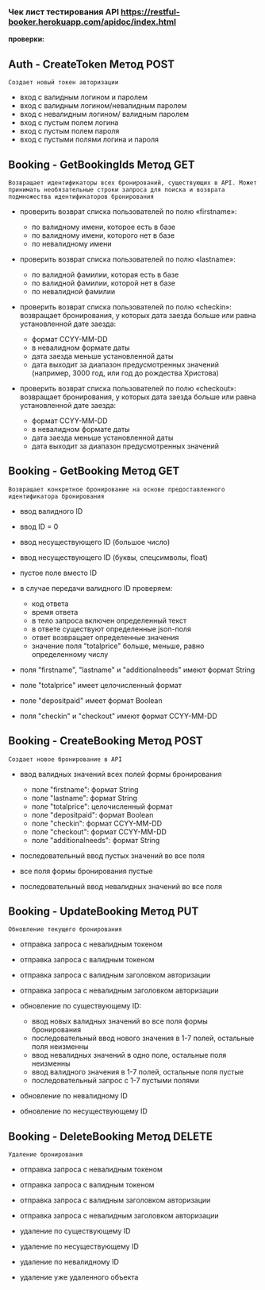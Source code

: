 ### Чек лист тестирования API https://restful-booker.herokuapp.com/apidoc/index.html

**проверки:**

## Auth - CreateToken Метод POST
`Создает новый токен авторизации`

* вход с валидным логином и паролем
* вход с  валидным логином/невалидным паролем
* вход с невалидным логином/ валидным паролем
* вход с пустым полем логина
* вход с пустым полем пароля
* вход с пустыми полями логина и пароля

## Booking - GetBookingIds Метод GET
`Возвращает идентификаторы всех бронирований, существующих в API. Может принимать необязательные строки запроса для поиска и возврата подмножества идентификаторов бронирования`

* проверить возврат списка пользователей по полю «firstname»:
   * по валидному имени, которое есть в базе
   * по валидному имени, которого нет в базе
   * по невалидному имени 

* проверить возврат списка пользователей по полю «lastname»:
   * по валидной фамилии, которая есть в базе
   * по валидной фамилии, которой нет в базе
   * по невалидной фамилии

* проверить возврат списка пользователей по полю «checkin»: возвращает бронирования, у которых дата заезда больше или равна установленной дате заезда:
   * формат CCYY-MM-DD
   * в невалидном формате даты
   * дата заезда меньше установленной даты
   * дата выходит за диапазон предусмотренных значений (например, 3000 год, или год до рождества Христова)

* проверить возврат списка пользователей по полю «checkout»: возвращает бронирования, у которых дата заезда больше или равна установленной дате заезда:
   * формат CCYY-MM-DD
   * в невалидном формате даты
   * дата заезда меньше установленной даты
   * дата выходит за диапазон предусмотренных значений

## Booking - GetBooking Метод GET
`Возвращает конкретное бронирование на основе предоставленного идентификатора бронирования`

* ввод валидного ID
* ввод  ID = 0
* ввод несуществующего ID (большое число)
* ввод несуществующего ID (буквы, спецсимволы, float)
* пустое поле вместо ID

* в случае передачи валидного ID проверяем:
   * код ответа
   * время ответа
   * в тело запроса включен определенный текст
   * в ответе существуют определенные json-поля
   * ответ возвращает определенные значения
   * значение поля "totalprice" больше, меньше, равно  определенному числу

* поля  "firstname", "lastname" и  "additionalneeds"  имеют формат String
* поле "totalprice" имеет целочисленный формат 
* поле "depositpaid" имеет формат Boolean
* поля "checkin" и "checkout" имеют формат CCYY-MM-DD

## Booking - CreateBooking Метод POST
`Создает новое бронирование в API`

* ввод валидных  значений всех полей формы бронирования
   * поле  "firstname":  формат String
   * поле  "lastname": формат String
   * поле "totalprice": целочисленный формат 
   * поле "depositpaid": формат Boolean
   * поле "checkin": формат CCYY-MM-DD
   * поле "checkout": формат CCYY-MM-DD
   * поле  "additionalneeds": формат String

* последовательный ввод пустых значений во все поля
* все поля формы бронирования пустые

* последовательный ввод невалидных значений во все поля

## Booking - UpdateBooking Метод PUT
`Обновление текущего бронирования`

* отправка запроса с невалидным токеном
* отправка запроса с валидным токеном
* отправка запроса с валидным заголовком авторизации
* отправка запроса с невалидным заголовком авторизации

* обновление по существующему ID:
   * ввод новых валидных значений во все поля формы бронирования
   * последовательный ввод нового значения в 1-7 полей, остальные поля неизменны
   * ввод невалидных значений в одно поле, остальные поля неизменны
   * ввод валидного значения в 1-7 полей, остальные поля пустые
   * последовательный запрос с 1-7 пустыми полями

* обновление по невалидному ID
* обновление по несуществующему ID

## Booking - DeleteBooking Метод DELETE
`Удаление бронирования`

* отправка запроса с невалидным токеном
* отправка запроса с валидным токеном
* отправка запроса с валидным заголовком авторизации
* отправка запроса с невалидным заголовком авторизации

* удаление по существующему ID
* удаление по несуществующему ID
* удаление по невалидному ID
* удаление уже удаленного объекта
